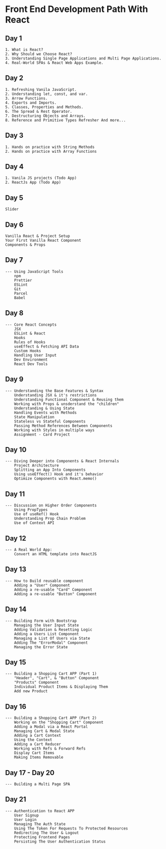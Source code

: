# Front End Development Path With React

## Day 1

    1. What is React?
    2. Why Should we Choose React?
    3. Understanding Single Page Applications and Multi Page Applications.
    4. Real-World SPAs & React Web Apps Example.

## Day 2

    1. Refreshing Vanila JavaScript.
    2. Understanding let, const, and var.
    3. Arrow Functions.
    4. Exports and Imports.
    5. Classes, Properties and Methods.
    6. The Spread & Rest Operator.
    7. Destructuring Objects and Arrays.
    8. Reference and Primitive Types Refresher And more...

## Day 3

    1. Hands on practice with String Methods
    2. Hands on practice with Array Functions

## Day 4

    1. Vanila JS projects (Todo App)
    2. ReactJs App (Todo App)

## Day 5

    Slider

## Day 6

    Vanilla React & Project Setup
    Your First Vanilla React Component
    Components & Props

## Day 7

    --- Using JavaScript Tools
        npm
        Prettier
        ESLint
        Git
        Parcel
        Babel

## Day 8

    --- Core React Concepts
        JSX
        ESLint & React
        Hooks
        Rules of Hooks
        useEffect & Fetching API Data
        Custom Hooks
        Handling User Input
        Dev Environment
        React Dev Tools

## Day 9

    --- Understanding the Base Features & Syntax
        Understanding JSX & it's restrictions
        Understanding Functional Component & Reusing them
        Working with Props & unsderstand the "children"
        Understanding & Using State
        Handling Events with Methods
        State Manipulation
        Stateless vs Stateful Components
        Passing Method References Between Components
        Working with Styles in multiple ways
        Assignment - Card Project

## Day 10

    --- Diving Deeper into Components & React Internals
        Project Architecture
        Splitting an App Into Components
        Using useEffect() Hook and it's behavior
        Optimize Components with React.memo()

## Day 11

    --- Discussion on Higher Order Components
        Using PropTypes
        Use of useRef() Hook
        Understanding Prop Chain Problem
        Use of Context API

## Day 12

    --- A Real World App:
        Convert an HTML template into ReactJS

## Day 13

    --- How to Build reusable component
        Adding a "User" Component
        Adding a re-usable "Card" Component
        Adding a re-usable "Button" Component

## Day 14

    --- Building Form with Bootstrap
        Managing the User Input State
        Adding Validation & Resetting Logic
        Adding a Users List Component
        Managing a List Of Users via State
        Adding The "ErrorModal" Component
        Managing the Error State

## Day 15

    --- Building a Shopping Cart APP (Part 1)
        "Header", "Cart", & "Button" Component
        "Products" Component
        Individual Product Items & Displaying Them
        Add new Product

## Day 16

    --- Building a Shopping Cart APP (Part 2)
        Working on the "Shopping Cart" Component
        Adding a Modal via a React Portal
        Managing Cart & Modal State
        Adding a Cart Context
        Using the Context
        Adding a Cart Reducer
        Working with Refs & Forward Refs
        Display Cart Items
        Making Items Removable

## Day 17 - Day 20

    --- Building a Multi Page SPA

## Day 21

    --- Authentication to React APP
        User Signup
        User Login
        Managing The Auth State
        Using The Token For Requests To Protected Resources
        Redirecting The User & Logout
        Protecting Frontend Pages
        Persisting The User Authentication Status
